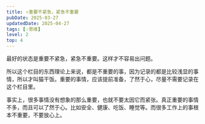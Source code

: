 ```yaml
---
title: ⭐️重要不紧急，紧急不重要
pubDate: 2025-03-27
updatedDate: 2025-04-27
tags: [💡思维]
level: 2
top: 4
---
```


最好的状态是重要不紧急，紧急不重要。这样才不容易出问题。

所以这个栏目的东西理论上来说，都是不重要的事，因为记录的都是比较浅显的事情，所以才叫猫干饭。重要的事情，应该提前准备，了然于心，尽量不需要记录在这个栏目里。

事实上，很多事情没有想象的那么重要，也就不要太因它而紧张。真正重要的事情不多，而且可以了然于心。比如安全、健康、吃饭、睡觉等。而很多工作上的事根本不重要，不要放心上。
